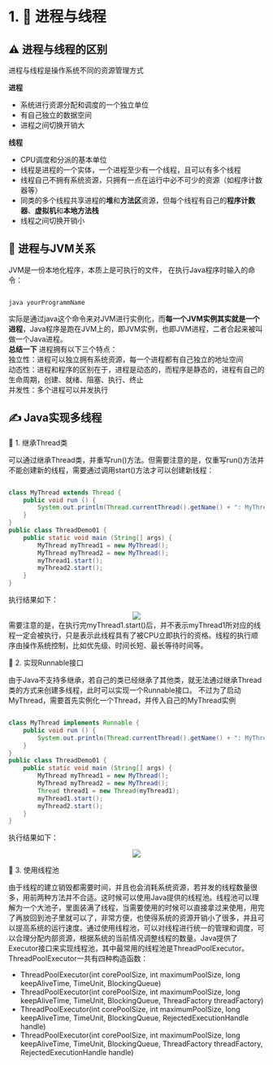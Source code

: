 # 1. :thread: 进程与线程

## :warning: 进程与线程的区别
进程与线程是操作系统不同的资源管理方式

**进程**
* 系统进行资源分配和调度的一个独立单位
* 有自己独立的数据空间
* 进程之间切换开销大

**线程**
* CPU调度和分派的基本单位
* 线程是进程的一个实体，一个进程至少有一个线程，且可以有多个线程
* 线程自己不拥有系统资源，只拥有一点在运行中必不可少的资源（如程序计数器等）
* 同类的多个线程共享进程的**堆**和**方法区**资源，但每个线程有自己的**程序计数器**、**虚拟机**和**本地方法栈**
* 线程之间切换开销小

## :bookmark_tabs: 进程与JVM关系
JVM是一份本地化程序，本质上是可执行的文件，
在执行Java程序时输入的命令：
```

java yourProgrammName

```
实际是通过java这个命令来对JVM进行实例化，而**每一个JVM实例其实就是一个进程**，Java程序是跑在JVM上的，即JVM实例，也即JVM进程，二者合起来被叫做一个Java进程。
<br>
**总结一下**
进程拥有以下三个特点：
<br>
独立性：进程可以独立拥有系统资源，每一个进程都有自己独立的地址空间
<br>
动态性：进程和程序的区别在于，进程是动态的，而程序是静态的，进程有自己的生命周期，创建、就绪、阻塞、执行、终止
<br>
并发性：多个进程可以并发执行
<br>
## :writing_hand: Java实现多线程
:large_blue_circle: 1. 继承Thread类

可以通过继承Thread类，并重写run()方法。但需要注意的是，仅重写run()方法并不能创建新的线程，需要通过调用start()方法才可以创建新线程：

```java

class MyThread extends Thread {
    public void run () {
        System.out.println(Thread.currentThread().getName() + ": MyThread.run()");
    }
}
public class ThreadDemo01 {
    public static void main (String[] args) {
        MyThread myThread1 = new MyThread();
        MyThread myThread2 = new MyThread();
        myThread1.start();
        myThread2.start();
    }
}

```
执行结果如下：
<div align="center">
    <img src="https://github.com/scarlettliuu/Notes-For-Programmers/blob/main/Java%E5%9F%BA%E7%A1%80/Java%E5%B9%B6%E5%8F%91/pic/ThreadDemo01.png">
</div>
需要注意的是，在执行完myThread1.start()后，并不表示myThread1所对应的线程一定会被执行，只是表示此线程具有了被CPU立即执行的资格。线程的执行顺序由操作系统控制，比如优先级、时间长短、最长等待时间等。

:large_blue_circle: 2. 实现Runnable接口

由于Java不支持多继承，若自己的类已经继承了其他类，就无法通过继承Thread类的方式来创建多线程，此时可以实现一个Runnable接口。
不过为了启动MyThread，需要首先实例化一个Thread，并传入自己的MyThread实例
```java

class MyThread implements Runnable {
    public void run () {
        System.out.println(Thread.currentThread().getName() + ": MyThread.run()");
    }
}
public class ThreadDemo01 {
    public static void main (String[] args) {
        MyThread myThread1 = new MyThread();
        MyThread myThread2 = new MyThread();
        Thread thread1 = new Thread(myThread1);
        myThread1.start();
        myThread2.start();
    }
}

```
执行结果如下：
<div align="center">
    <img src="https://github.com/scarlettliuu/Notes-For-Programmers/blob/main/Java%E5%9F%BA%E7%A1%80/Java%E5%B9%B6%E5%8F%91/pic/ThreadDemo02.png">
</div>

:large_blue_circle: 3. 使用线程池

由于线程的建立销毁都需要时间，并且也会消耗系统资源，若并发的线程数量很多，用前两种方法并不合适。这时候可以使用Java提供的线程池。线程池可以理解为一个大池子，里面装满了线程，当需要使用的时候可以直接拿过来使用，用完了再放回到池子里就可以了，非常方便，也使得系统的资源开销小了很多，并且可以提高系统的运行速度。通过使用线程池，可以对线程进行统一的管理和调度，可以合理分配内部资源，根据系统的当前情况调整线程的数量。Java提供了Executor接口来实现线程池，其中最常用的线程池是ThreadPoolExecutor。
<br>
ThreadPoolExecutor一共有四种构造函数：
* ThreadPoolExecutor(int corePoolSize, int maximumPoolSize, long keepAliveTime, TimeUnit, BlockingQueue<Runnable>)
* ThreadPoolExecutor(int corePoolSize, int maximumPoolSize, long keepAliveTime, TimeUnit, BlockingQueue<Runnable>, ThreadFactory threadFactory)
* ThreadPoolExecutor(int corePoolSize, int maximumPoolSize, long keepAliveTime, TimeUnit, BlockingQueue<Runnable>, RejectedExecutionHandle handle)
* ThreadPoolExecutor(int corePoolSize, int maximumPoolSize, long keepAliveTime, TimeUnit, BlockingQueue<Runnable>, ThreadFactory threadFactory, RejectedExecutionHandle handle)

